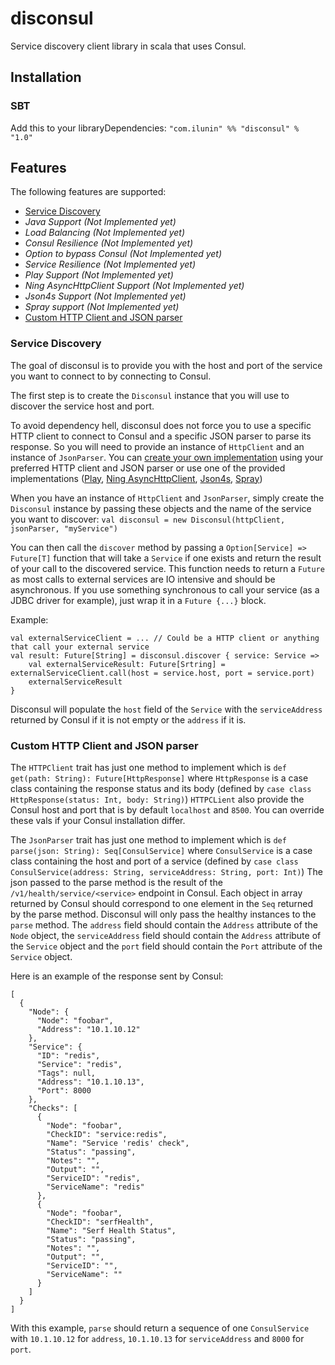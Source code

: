 # disconsul
Service discovery client library in scala that uses Consul.

## Installation

### SBT
Add this to your libraryDependencies:
`"com.ilunin" %% "disconsul" % "1.0"`

## Features
The following features are supported:
- [Service Discovery](#service-discovery)
- *Java Support (Not Implemented yet)*
- *Load Balancing (Not Implemented yet)*
- *Consul Resilience (Not Implemented yet)*
- *Option to bypass Consul (Not Implemented yet)*
- *Service Resilience (Not Implemented yet)*
- *Play Support (Not Implemented yet)*
- *Ning AsyncHttpClient Support (Not Implemented yet)*
- *Json4s Support (Not Implemented yet)*
- *Spray support (Not Implemented yet)*
- [Custom HTTP Client and JSON parser](#custom-http-client-and-json-parser)

### Service Discovery
The goal of disconsul is to provide you with the host and port of the service you want to connect to by connecting to Consul.

The first step is to create the `Disconsul` instance that you will use to discover the service host and port. 
 
To avoid dependency hell, disconsul does not force you to use a specific HTTP client to connect to Consul and a specific JSON parser to parse its response.
So you will need to provide an instance of `HttpClient` and an instance of `JsonParser`.
You can [create your own implementation](#custom-http-client-and-json-parser) using your preferred HTTP client and JSON parser or use one of the provided implementations ([Play](#play-support), [Ning AsyncHttpClient](#ning-asynchttp-client-support), [Json4s](#json4s-support), [Spray](#spray-support))

When you have an instance of `HttpClient` and `JsonParser`, simply create the `Disconsul` instance by passing these objects and the name of the service you want to discover:
`val disconsul = new Disconsul(httpClient, jsonParser, "myService")`

You can then call the `discover` method by passing a `Option[Service] => Future[T]` function that will take a `Service` if one exists and return the result of your call to the discovered service.
This function needs to return a `Future` as most calls to external services are IO intensive and should be asynchronous. If you use something synchronous to call your service (as a JDBC driver for example), just wrap it in a `Future {...}` block.

Example:
```
val externalServiceClient = ... // Could be a HTTP client or anything that call your external service
val result: Future[String] = disconsul.discover { service: Service =>
    val externalServiceResult: Future[Srtring] = externalServiceClient.call(host = service.host, port = service.port)
    externalServiceResult
}
```
 
Disconsul will populate the `host` field of the `Service` with the `serviceAddress` returned by Consul if it is not empty or the `address` if it is.

### Custom HTTP Client and JSON parser
The `HTTPClient` trait has just one method to implement which is `def get(path: String): Future[HttpResponse]` where `HttpResponse` is a case class containing the response status and its body (defined by `case class HttpResponse(status: Int, body: String)`)
`HTTPCLient` also provide the Consul host and port that is by default `localhost` and `8500`. You can override these vals if your Consul installation differ.

The `JsonParser` trait has just one method to implement which is `def parse(json: String): Seq[ConsulService]` where `ConsulService` is a case class containing the host and port of a service (defined by `case class ConsulService(address: String, serviceAddress: String, port: Int)`)
The json passed to the parse method is the result of the `/v1/health/service/<service>` endpoint in Consul.
Each object in array returned by Consul should correspond to one element in the `Seq` returned by the parse method. Disconsul will only pass the healthy instances to the `parse` method.
The `address` field should contain the `Address` attribute of the `Node` object, the `serviceAddress` field should contain the `Address` attribute of the `Service` object and the `port` field should contain the `Port` attribute of the `Service` object.

Here is an example of the response sent by Consul:
```
[
  {
    "Node": {
      "Node": "foobar",
      "Address": "10.1.10.12"
    },
    "Service": {
      "ID": "redis",
      "Service": "redis",
      "Tags": null,
      "Address": "10.1.10.13",
      "Port": 8000
    },
    "Checks": [
      {
        "Node": "foobar",
        "CheckID": "service:redis",
        "Name": "Service 'redis' check",
        "Status": "passing",
        "Notes": "",
        "Output": "",
        "ServiceID": "redis",
        "ServiceName": "redis"
      },
      {
        "Node": "foobar",
        "CheckID": "serfHealth",
        "Name": "Serf Health Status",
        "Status": "passing",
        "Notes": "",
        "Output": "",
        "ServiceID": "",
        "ServiceName": ""
      }
    ]
  }
]
```
With this example, `parse` should return a sequence of one `ConsulService` with `10.1.10.12` for `address`, `10.1.10.13` for `serviceAddress` and `8000` for `port`.

